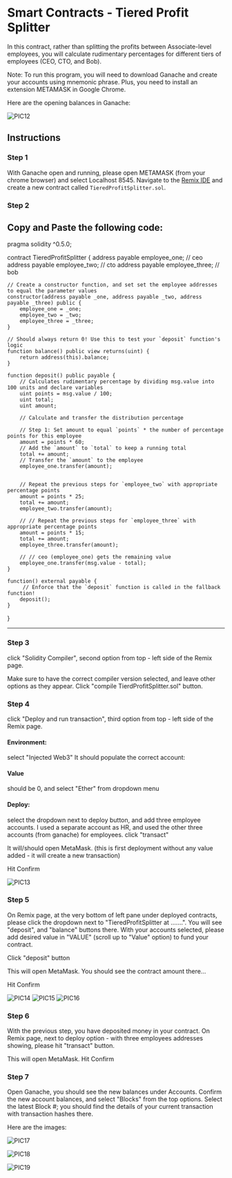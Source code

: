 # Smart Contracts - Tiered Profit Splitter

In this contract, rather than splitting the profits between Associate-level employees, you will calculate rudimentary percentages for different tiers of employees (CEO, CTO, and Bob).


Note: To run this program, you will need to download Ganache and create your accounts using mnemonic phrase. Plus, you need to install an extension METAMASK in Google Chrome.

Here are the opening balances in Ganache:

![PIC12](Images/pic12.png)


## Instructions

### Step 1

With Ganache open and running, please open METAMASK (from your chrome browser) and select Localhost 8545. 
Navigate to the [Remix IDE](https://remix.ethereum.org) and create a new contract called `TieredProfitSplitter.sol`.
 

### Step 2

Copy and Paste the following code:
------------------------------------------------------------------------------------------------------------

pragma solidity ^0.5.0;

contract TieredProfitSplitter {
    address payable employee_one; // ceo
    address payable employee_two; // cto
    address payable employee_three; // bob

    // Create a constructor function, and set set the employee addresses to equal the parameter values
    constructor(address payable _one, address payable _two, address payable _three) public {
        employee_one = _one;
        employee_two = _two;
        employee_three = _three;
    }

    // Should always return 0! Use this to test your `deposit` function's logic
    function balance() public view returns(uint) {
        return address(this).balance;
    }

    function deposit() public payable {
        // Calculates rudimentary percentage by dividing msg.value into 100 units and declare variables
        uint points = msg.value / 100; 
        uint total;
        uint amount;

        // Calculate and transfer the distribution percentage

        // Step 1: Set amount to equal `points` * the number of percentage points for this employee
        amount = points * 60;
        // Add the `amount` to `total` to keep a running total
        total += amount;
        // Transfer the `amount` to the employee
        employee_one.transfer(amount);


        // Repeat the previous steps for `employee_two` with appropriate percentage points
        amount = points * 25;
        total += amount;
        employee_two.transfer(amount);

        // // Repeat the previous steps for `employee_three` with appropriate percentage points
        amount = points * 15;
        total += amount;
        employee_three.transfer(amount);

        // // ceo (employee_one) gets the remaining value
        employee_one.transfer(msg.value - total); 
    }

    function() external payable {
         // Enforce that the `deposit` function is called in the fallback function!
        deposit();
    }
}

-----------------------------------------------------------------------------------------------------

### Step 3

click "Solidity Compiler", second option from top - left side of the Remix page. 

Make sure to have the correct compiler version selected, and leave other options as they appear. Click "compile TierdProfitSplitter.sol" button.


### Step 4

click "Deploy and run transaction", third option from top - left side of the Remix page.

#### Environment: 

select "Injected Web3"
It should populate the correct account: 

#### Value 

should be 0, and select "Ether" from dropdown menu

#### Deploy:

select the dropdown next to deploy button, and add three employee accounts. I used a separate account as HR, and used the other three accounts (from ganache) for employees. 
click "transact"

It will/should open MetaMask. (this is first deployment without any value added - it will create a new transaction)

Hit Confirm

![PIC13](Images/pic13.png)

### Step 5

On Remix page, at the very bottom of left pane under deployed contracts, please click the dropdown next to "TieredProfitSplitter at .......". You will see "deposit", and "balance" buttons there. 
With your accounts selected, please add desired value in "VALUE" (scroll up to "Value" option) to fund your contract.

Click "deposit" button

This will open MetaMask. You should see the contract amount there...

Hit Confirm


![PIC14](Images/pic14.png)
![PIC15](Images/pic15.png)
![PIC16](Images/pic16.png)

### Step 6

With the previous step, you have deposited money in your contract. On Remix page, next to deploy option - with three employees addresses showing, please hit "transact" button.

This will open MetaMask. 
Hit Confirm


### Step 7

Open Ganache, you should see the new balances under Accounts.
Confirm the new account balances, and select "Blocks" from the top options.
Select the latest Block #; you should find the details of your current transaction with transaction hashes there.

Here are the images:


![PIC17](Images/pic17.png)

![PIC18](Images/pic18.png)

![PIC19](Images/pic19.png)














